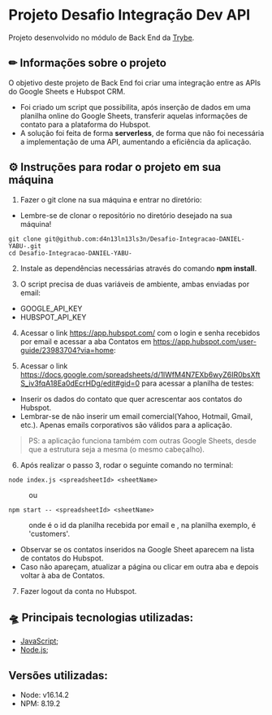 # Projeto Desafio Integração Dev API
Projeto desenvolvido no módulo de Back End da [Trybe](https://www.betrybe.com/). 

## ✏ Informações sobre o projeto
O objetivo deste projeto de Back End foi criar uma integração entre as APIs do Google Sheets e Hubspot CRM.
- Foi criado um script que possibilita, após inserção de dados em uma planilha online do Google Sheets, 
transferir aquelas informações de contato para a plataforma do Hubspot.
- A solução foi feita de forma <strong>serverless</strong>, de forma que não foi necessária a implementação de uma API, 
aumentando a eficiência da aplicação.

## ⚙ Instruções para rodar o projeto em sua máquina

1. Fazer o git clone na sua máquina e entrar no diretório:
 - Lembre-se de clonar o repositório no diretório desejado na sua máquina!
 ```
 git clone git@github.com:d4n13ln13ls3n/Desafio-Integracao-DANIEL-YABU-.git
 cd Desafio-Integracao-DANIEL-YABU-
 ```
 
2. Instale as dependências necessárias através do comando <strong>npm install</strong>.

3. O script precisa de duas variáveis de ambiente, ambas enviadas por email:
- GOOGLE_API_KEY
- HUBSPOT_API_KEY

4. Acessar o link https://app.hubspot.com/ com o login e senha recebidos por email e acessar a aba Contatos em 
https://app.hubspot.com/user-guide/23983704?via=home:

5. Acessar o link https://docs.google.com/spreadsheets/d/1lWfM4N7EXb6wyZ6IR0bsXftS_iv3fqA18Ea0dEcrHDg/edit#gid=0 
para acessar a planilha de testes:
- Inserir os dados do contato que quer acrescentar aos contatos do Hubspot.
- Lembrar-se de não inserir um email comercial(Yahoo, Hotmail, Gmail, etc.). 
Apenas emails corporativos são válidos para a aplicação.
> PS: a aplicação funciona também com outras Google Sheets, desde que a estrutura seja a mesma (o mesmo cabeçalho).

6. Após realizar o passo 3, rodar o seguinte comando no terminal:
```
node index.js <spreadsheetId> <sheetName>
```

   <dl><dd>ou</dd></dl>

```
npm start -- <spreadsheetId> <sheetName>
```
<dl>
<dd>onde <spreadsheetId> é o id da planilha recebida por email e <sheetName>, na planilha exemplo, é 'customers'.</dd></dl>

- Observar se os contatos inseridos na Google Sheet aparecem na lista de contatos do Hubspot.
- Caso não apareçam, atualizar a página ou clicar em outra aba e depois voltar à aba de Contatos.


7. Fazer logout da conta no Hubspot.
 
## 🛸 Principais tecnologias utilizadas: 
- [JavaScript](https://developer.mozilla.org/pt-BR/docs/Web/JavaScript);
- [Node.js](https://nodejs.org/en/);

## Versões utilizadas:
- Node: v16.14.2
- NPM: 8.19.2
